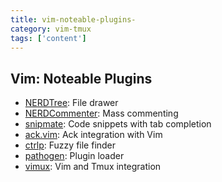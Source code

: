 ```yaml
---
title: vim-noteable-plugins-
category: vim-tmux
tags: ['content']
---
```


Vim:  Noteable Plugins
----------------------

* [NERDTree](https://github.com/scrooloose/nerdtree):  File drawer
* [NERDCommenter](https://github.com/scrooloose/nerdcommenter):  Mass commenting
* [snipmate](https://github.com/msanders/snipmate.vim):  Code snippets with tab completion
* [ack.vim](https://github.com/mileszs/ack.vim):  Ack integration with Vim
* [ctrlp](https://github.com/kien/ctrlp.vim):  Fuzzy file finder
* [pathogen](https://github.com/tpope/vim-pathogen):  Plugin loader
* [vimux](http://github.com/NickLaMuro/vimux): Vim and Tmux integration

